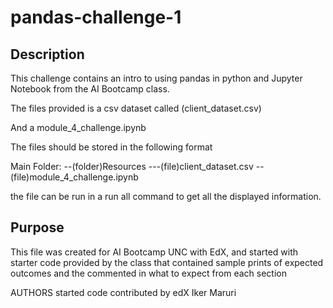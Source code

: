# pandas-challenge-1

## Description
This challenge contains an intro to using pandas in python and Jupyter Notebook from the AI Bootcamp class.

The files provided is a csv dataset called (client_dataset.csv)

And a module_4_challenge.ipynb

The files should be stored in the following format

Main Folder:
 --(folder)Resources
       ---(file)client_dataset.csv
 --(file)module_4_challenge.ipynb
 
 the file can be run in a run all command to get all the displayed information.

## Purpose
This file was created for AI Bootcamp UNC with EdX, and started with starter code provided by the class that contained sample prints of expected outcomes and the commented in what to expect from each section

AUTHORS
started code contributed by edX
Iker Maruri
